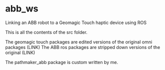 # abb_ws
Linking an ABB robot to a Geomagic Touch haptic device using ROS

This is all the contents of the src folder.

The geomagic touch packages are edited versions of the original omni packages (LINK)
The ABB ros packages are stripped down versions of the original (LINK)

The pathmaker_abb package is custom written by me.
